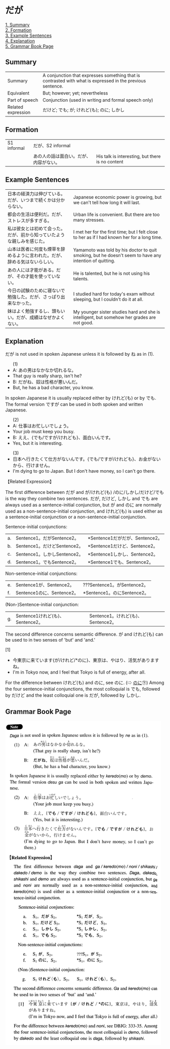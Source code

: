 # だが

[1. Summary](#summary)<br>
[2. Formation](#formation)<br>
[3. Example Sentences](#example-sentences)<br>
[4. Explanation](#explanation)<br>
[5. Grammar Book Page](#grammar-book-page)<br>


## Summary

<table><tr>   <td>Summary</td>   <td>A conjunction that expresses something that is contrasted with what is expressed in the previous sentence.</td></tr><tr>   <td>Equivalent</td>   <td>But; however; yet; nevertheless</td></tr><tr>   <td>Part of speech</td>   <td>Conjunction (used in writing and formal speech only)</td></tr><tr>   <td>Related expression</td>   <td>だけど; でも; が; けれど(も); のに; しかし</td></tr></table>

## Formation

<table class="table"> <tbody><tr class="tr head"> <td class="td"><span class="bold"><span>S1 informal</span></span></td> <td class="td"><span class="concept">だが</span><span>、</span><span>S2 informal</span></td> <td class="td"><span>&nbsp;</span></td> </tr> <tr class="tr"> <td class="td"><span>&nbsp;</span></td> <td class="td"><span>あの人の話は面白い。<span class="concept">だが</span>、内容がない。</span> </td> <td class="td"><span>His talk is interesting, but    there is no content</span></td> </tr> </tbody></table>

## Example Sentences

<table><tr>   <td>日本の経済力は伸びている。だが、いつまで続くかは分からない。</td>   <td>Japanese economic power is growing, but we can't tell how long it will last.</td></tr><tr>   <td>都会の生活は便利だ。だが、ストレスが多すぎる。</td>   <td>Urban life is convenient. But there are too many stresses.</td></tr><tr>   <td>私は彼女とは初めて会った。だが、前から知っていたような親しみを感じた。</td>   <td>I met her for the first time; but I felt close to her as if I had known her for a long time.</td></tr><tr>   <td>山本は医者に何度も煙草を辞めるように言われた。だが、辞める気はないらしい。</td>   <td>Yamamoto was told by his doctor to quit smoking, but he doesn't seem to have any intention of quitting.</td></tr><tr>   <td>あの人には才能がある。だが、その才能を使っていない。</td>   <td>He is talented, but he is not using his talents.</td></tr><tr>   <td>今日の試験のために寝ないで勉強した。だが、さっぱり出来なかった。</td>   <td>I studied hard for today's exam without sleeping, but I couldn't do it at all.</td></tr><tr>   <td>妹はよく勉強するし、頭もいい。だが、成績はなぜかよくない。</td>   <td>My younger sister studies hard and she is intelligent, but somehow her grades are not good.</td></tr></table>

## Explanation

<p><span class="cloze">だが</span> is not used in spoken Japanese unless it is followed by ね as in (1).</p>  <ul>(1) <li>A: あの男はなかなか切れるな。</li> <li>That guy is really sharp, isn't he?</li> <div class="divide"></div> <li>B: <span class="cloze">だが</span>ね、奴は性格が悪いんだ。</li> <li>But, he has a bad character, you know.</li> </ul>  <p>In spoken Japanese it is usually replaced either by けれど(も) or by でも. The formal version ですが can be used in both spoken and written Japanese.</p>  <ul>(2) <li>A: 仕事はお忙しいでしょう。</li> <li>Your job must keep you busy.</li> <div class="divide"></div> <li>B: ええ、{でも/ですが/けれども}、面白いんです。</li> <li>Yes, but it is interesting.</li> </ul>  <ul>(3) <li>日本へ行きたくて仕方がないんです。{でも/ですが/けれども}、お金がないから、行けません。</li> <li>I'm dying to go to Japan. But I don't have money, so I can't go there.</li> </ul>  <p>【Related Expression】</p>  <p>The first difference between <span class="cloze">だが</span> and が/けれど(も) /のに/しかし/だけど/でも is the way they combine two sentences. <span class="cloze">だが</span>, だけど, しかし and でも are always used as a sentence-initial conjunction, but が and のに are normally used as a non-sentence-initial conjunction, and けれど(も) is used either as a sentence-initial conjunction or a non-sentence-initial conjunction.</p>  <p>Sentence-initial conjunctions:</p>  <table class="table"> <tbody> <tr class="tr"> <td class="td">a. </td> <td class="td">Sentence1。<span class="cloze">だが</span>Sentence2。</td> <td class="td">*Sentence1<span class="cloze">だが</span>だが、Sentence2。</td> </tr> <tr class="tr"> <td class="td">b. </td> <td class="td">Sentence1。だけどSentence2。</td> <td class="td">*Sentence1だけど、Sentence2。</td> </tr> <tr class="tr"> <td class="td">c. </td> <td class="td">Sentence1。しかしSentence2。</td> <td class="td">*Sentence1しかし、Sentence2。</td> </tr> <tr class="tr"> <td class="td">d. </td> <td class="td">Sentence1。でもSentence2。</td> <td class="td">*Sentence1でも、Sentence2。</td> </tr> </tbody> </table>  <p>Non-sentence-initial conjunctions:</p>  <table class="table"> <tbody> <tr class="tr"> <td class="td">e. </td> <td class="td">Sentence1が、Sentence2。</td> <td class="td">???Sentence1。がSentence2。</td> </tr> <tr class="tr"> <td class="td">f. </td> <td class="td">Sentence1のに、Sentence2。</td> <td class="td">*Sentence1。のにSentence2。</td> </tr> </tbody> </table>  <p>(Non-)Sentence-initial conjunction:</p>  <table class="table"> <tbody> <tr class="tr"> <td class="td">g. </td> <td class="td">Sentence1けれど(も)、Sentence2。</td> <td class="td">Sentence1。けれど(も)、Sentence2。</td> </tr> </tbody> </table>  <p>The second difference concerns semantic difference. が and けれど(も) can be used to in two senses of 'but' and 'and.'</p>  <p>[1]</p>  <ul> <li>今東京に来ています{が/けれど/*のに}、東京は、やはり、活気がありますね。</li> <li>I'm in Tokyo now, and I feel that Tokyo is full of energy, after all.</li> </ul>  <p>For the difference between けれど(も) and のに, see のに. (⇨ <a href="http://bunpou.neocities.org/基本basic.html#㊦ のに (1)">のに</a>㊦) Among the four sentence-initial conjunctions, the most colloquial is でも, followed by だけど and the least colloquial one is <span class="cloze">だが</span>, followed by しかし.</p>

## Grammar Book Page

![](../img/Intermediateだが.png)

